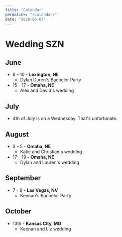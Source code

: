 ```yaml
---
title: "Calendar"
permalink: "/calendar/"
date: "2018-06-07"
---
```

# Wedding SZN

## June

* 8 - 10 - **Lexington, NE**
  * Dylan Duren's Bachelor Party
* 15 - 17 - **Omaha, NE**
  * Alex and David's wedding

## July

* 4th of July is on a Wednesday. That's unfortunate.

## August

* 3 - 5 - **Omaha, NE**
  * Katie and Christian's wedding
* 17 - 19 - **Omaha, NE**
  * Dylan and Lauren's wedding

## September

* 7 - 9 - **Las Vegas, NV**
  * Keenan's Bachelor Party

## October 

* 13th - **Kansas City, MO**
  * Keenan and Liz wedding